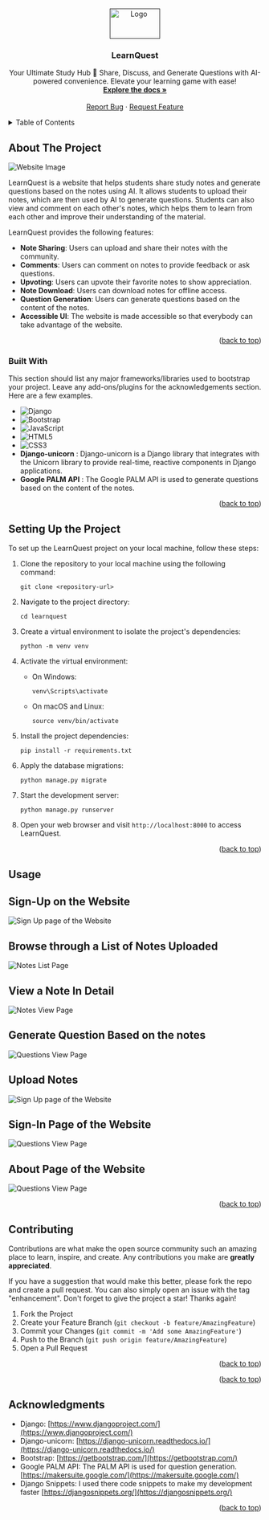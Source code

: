 <a name="readme-top"></a>

<!-- PROJECT LOGO -->
<br />
<div align="center">
  <a href="">
    <img src="Images/logo.png" alt="Logo" width="100" height="60">
  </a>

  <h3 align="center">LearnQuest</h3>

  <p align="center">
    Your Ultimate Study Hub 📖 Share, Discuss, and Generate Questions with AI-powered convenience. Elevate your learning game with ease!
    <br />
    <a href="https://github.com/SalethKrithika/Naanmudhalvan_Saleth_Krithika_D_3049_JCTCET/tree/main/3049_JCTCET"><strong>Explore the docs »</strong></a>
    <br />
    <br />
    <a href="https://github.com/SalethKrithika/Naanmudhalvan_Saleth_Krithika_D_3049_JCTCET/issues">Report Bug</a>
    ·
    <a href="https://github.com/SalethKrithika/Naanmudhalvan_Saleth_Krithika_D_3049_JCTCET/issues">Request Feature</a>
  </p>
</div>

<!-- TABLE OF CONTENTS -->
<details>
  <summary>Table of Contents</summary>
  <ol>
    <li>
      <a href="#about-the-project">About The Project</a>
      <ul>
        <li><a href="#built-with">Built With</a></li>
      </ul>
    </li>
    <li>
      <a href="#setting-up-the-project">Setting Up the Project</a>
    </li>
    <li><a href="#contributing">Contributing</a></li>
    <li><a href="#acknowledgments">Acknowledgments</a></li>
  </ol>
</details>

<!-- ABOUT THE PROJECT -->

## About The Project

<img src="Images/NOTES_LIST Page.png" alt="Website Image">

LearnQuest is a website that helps students share study notes and generate questions based on the notes using AI. It allows students to upload their notes, which are then used by AI to generate questions. Students can also view and comment on each other's notes, which helps them to learn from each other and improve their understanding of the material.

LearnQuest provides the following features:

- **Note Sharing**: Users can upload and share their notes with the community.
- **Comments**: Users can comment on notes to provide feedback or ask questions.
- **Upvoting**: Users can upvote their favorite notes to show appreciation.
- **Note Download**: Users can download notes for offline access.
- **Question Generation**: Users can generate questions based on the content of the notes.
- **Accessible UI**: The website is made accessible so that everybody can take advantage of the website.

<p align="right">(<a href="#readme-top">back to top</a>)</p>

### Built With

This section should list any major frameworks/libraries used to bootstrap your project. Leave any add-ons/plugins for the acknowledgements section. Here are a few examples.

- ![Django](https://img.shields.io/badge/django-%23092E20.svg?style=for-the-badge&logo=django&logoColor=white)
- ![Bootstrap](https://img.shields.io/badge/bootstrap-%238511FA.svg?style=for-the-badge&logo=bootstrap&logoColor=white)
- ![JavaScript](https://img.shields.io/badge/javascript-%23323330.svg?style=for-the-badge&logo=javascript&logoColor=%23F7DF1E)
- ![HTML5](https://img.shields.io/badge/html5-%23E34F26.svg?style=for-the-badge&logo=html5&logoColor=white)
- ![CSS3](https://img.shields.io/badge/css3-%231572B6.svg?style=for-the-badge&logo=css3&logoColor=white)
- **Django-unicorn** : Django-unicorn is a Django library that integrates with the Unicorn library to provide real-time, reactive components in Django applications.
- **Google PALM API** : The Google PALM API is used to generate questions based on the content of the notes.

<p align="right">(<a href="#readme-top">back to top</a>)</p>

<!-- GETTING STARTED -->

## Setting Up the Project

To set up the LearnQuest project on your local machine, follow these steps:

1. Clone the repository to your local machine using the following command:

   ```
   git clone <repository-url>
   ```

1. Navigate to the project directory:

   ```
   cd learnquest
   ```

1. Create a virtual environment to isolate the project's dependencies:

   ```
   python -m venv venv
   ```

1. Activate the virtual environment:

   - On Windows:

     ```
     venv\Scripts\activate
     ```

   - On macOS and Linux:

     ```
     source venv/bin/activate
     ```

1. Install the project dependencies:

   ```
   pip install -r requirements.txt
   ```

1. Apply the database migrations:

   ```
   python manage.py migrate
   ```

1. Start the development server:

   ```
   python manage.py runserver
   ```

1. Open your web browser and visit `http://localhost:8000` to access LearnQuest.

<p align="right">(<a href="#readme-top">back to top</a>)</p>

<!-- USAGE EXAMPLES -->

## Usage

## Sign-Up on the Website

<img src="Images/SIGN_UP Page.png" alt="Sign Up page of the Website">

## Browse through a List of Notes Uploaded

<img src="Images/NOTES_LIST Page.png" alt="Notes List Page">

## View a Note In Detail

<img src="Images/NOTES_VIEW Page.png" alt="Notes View Page">

## Generate Question Based on the notes

<img src="Images/QUESTIONS_VIEW Page.png" alt="Questions View Page">

## Upload Notes

<img src="Images/UPLOAD_NOTES Page.png" alt="Sign Up page of the Website">

## Sign-In Page of the Website

<img src="Images/SIGN_IN Page.png" alt="Questions View Page">

## About Page of the Website

<img src="Images/ABOUT Page.png" alt="Questions View Page">

<p align="right">(<a href="#readme-top">back to top</a>)</p>

<!-- CONTRIBUTING -->

## Contributing

Contributions are what make the open source community such an amazing place to learn, inspire, and create. Any contributions you make are **greatly appreciated**.

If you have a suggestion that would make this better, please fork the repo and create a pull request. You can also simply open an issue with the tag "enhancement".
Don't forget to give the project a star! Thanks again!

1. Fork the Project
2. Create your Feature Branch (`git checkout -b feature/AmazingFeature`)
3. Commit your Changes (`git commit -m 'Add some AmazingFeature'`)
4. Push to the Branch (`git push origin feature/AmazingFeature`)
5. Open a Pull Request

<p align="right">(<a href="#readme-top">back to top</a>)</p>

<p align="right">(<a href="#readme-top">back to top</a>)</p>

<!-- ACKNOWLEDGMENTS -->

## Acknowledgments

- Django: [https://www.djangoproject.com/](https://www.djangoproject.com/)
- Django-unicorn: [https://django-unicorn.readthedocs.io/](https://django-unicorn.readthedocs.io/)
- Bootstrap: [https://getbootstrap.com/](https://getbootstrap.com/)
- Google PALM API: The PALM API is used for question generation. [https://makersuite.google.com/](https://makersuite.google.com/)
- Django Snippets: I used there code snippets to make my development faster [https://djangosnippets.org/](https://djangosnippets.org/)

<p align="right">(<a href="#readme-top">back to top</a>)</p>
